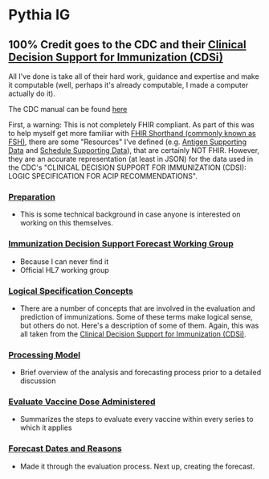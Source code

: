 # Pythia IG

## 100% Credit goes to the CDC and their [Clinical Decision Support for Immunization (CDSi)](https://www.cdc.gov/vaccines/programs/iis/cdsi.html)

All I've done is take all of their hard work, guidance and expertise and make it computable (well, perhaps it's already computable, I made a computer actually do it).

The CDC manual can be found [here](https://www.cdc.gov/vaccines/programs/iis/interop-proj/downloads/logic-spec-acip-rec-4.5.pdf)

First, a warning:
This is not completely FHIR compliant. As part of this was to help myself get more familiar with [FHIR Shorthand (commonly known as FSH)](https://build.fhir.org/ig/HL7/fhir-shorthand/), there are some "Resources" I've defined (e.g. [Antigen Supporting Data](StructureDefinition-antigen-supporting-data.html) and [Schedule Supporting Data](StructureDefinition-schedule-supporting-data.html)), that are certainly NOT FHIR. However, they are an accurate representation (at least in JSON) for the data used in the CDC's "CLINICAL DECISION SUPPORT FOR IMMUNIZATION (CDSI): LOGIC SPECIFICATION FOR ACIP RECOMMENDATIONS".

### [Preparation](preparation.html)
- This is some technical background in case anyone is interested on working on this themselves.

### [Immunization Decision Support Forecast Working Group](http://hl7.org/fhir/us/immds/)
- Because I can never find it
- Official HL7 working group

### [Logical Specification Concepts](logical-specification-concepts.html)
- There are a number of concepts that are involved in the evaluation and prediction of immunizations. Some of these terms make logical sense, but others do not. Here's a description of some of them. Again, this was all taken from the [Clinical Decision Support for Immunization (CDSi)](https://www.cdc.gov/vaccines/programs/iis/cdsi.html).

### [Processing Model](processing-model.html)
- Brief overview of the analysis and forecasting process prior to a detailed discussion

### [Evaluate Vaccine Dose Administered](evaluate-vaccine-dose-administered.html)
- Summarizes the steps to evaluate every vaccine within every series to which it applies

### [Forecast Dates and Reasons](forecast-dates-and-reasons.html)
- Made it through the evaluation process. Next up, creating the forecast.